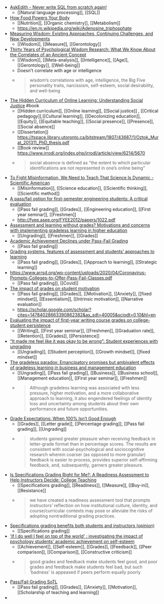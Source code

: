 - [AskEdith - Never write SQL from scratch again!](https://www.askedith.ai/)
	- [[Natural language processing]], [[SQL]]
- [How Food Powers Your Body](https://www.newyorker.com/science/elements/how-food-powers-your-body-metabolism-calories)
	- [[Nutrition]], [[Organic chemistry]], [[Metabolism]]
	- https://en.m.wikipedia.org/wiki/Adenosine_triphosphate
- [Measuring Wisdom: Existing Approaches, Continuing Challenges, and New Developments](https://academic.oup.com/psychsocgerontology/article/73/8/1393/4769351)
	- [[Wisdom]], [[Measure]], [[Gerontology]]
- [Thirty Years of Psychological Wisdom Research: What We Know About the Correlates of an Ancient Concept](https://journals.sagepub.com/doi/full/10.1177/17456916221114096)
	- [[Wisdom]], [[Meta-analysis]], [[Intelligence]], [[Age]], [[Gerontology]], [[Well-being]]
	- Doesn't correlate with age or intelligence
	- >wisdom’s correlations with age, intelligence, the Big Five personality traits, narcissism, self-esteem, social desirability, and well-being
- [The Hidden Curriculum of Online Learning: Understanding Social Justice](https://www.routledge.com/The-Hidden-Curriculum-of-Online-Learning-Understanding-Social-Justice-through/Oztok/p/book/9780367247157#) #book
	- [[Hidden curriculum]], [[Online learning]], [[Social justice]] , [[Critical pedagogy]],[[Cultural learning]], [[Decolonizing education]], [[Equity]], [[Equitable teaching]], [[Social presence]], [[Presence]], [[Social absence]]
	- [[Dissertation]] https://tspace.library.utoronto.ca/bitstream/1807/43687/1/Oztok_Murat_201311_PhD_thesis.pdf
	- [[Book review]] https://www.irrodl.org/index.php/irrodl/article/view/6214/5670
	- >social absence is defined as “the extent to which particular identifications are not represented in one’s online being”
- [To Fight Misinformation, We Need to Teach That Science Is Dynamic - Scientific American](https://www.scientificamerican.com/article/to-fight-misinformation-we-need-to-teach-that-science-is-dynamic/)
	- [[Misinformation]], [[Science education]], [[Scientific thinking]], [[Scientific method]]
- [A pass/fail option for first-semester engineering students: A critical evaluation](https://ieeexplore.ieee.org/abstract/document/6143057)
	- [[Pass fail grading]], [[Grades]], [[Engineering education]], [[First year seminar]], [[Freshmen]]
	- http://fyee.asee.org/FYEE2012/papers/1022.pdf
- [Assessment and learning without grades? Motivations and concerns with implementing gradeless learning in higher education](https://www.tandfonline.com/doi/abs/10.1080/02602938.2015.1114584)
	- [[Ungrading]], [[Freshmen]], [[Grades]]
- [Academic Achievement Declines under Pass-Fail Grading](https://www.tandfonline.com/doi/abs/10.1080/00220973.1971.11011260)
	- [[Pass fail grading]]
- [Grading systems, features of assessment and students’ approaches to learning](https://www.tandfonline.com/doi/abs/10.1080/13562510902757260)
	- [[Pass fail grading]], [[Grades]], [[Approach to learning]], [[Strategic learning]]
- https://www.arrsd.org/wp-content/uploads/2020/04/Coronavirus-Prompts-Colleges-to-Offer-Pass-Fail-Classes.pdf
	- [[Pass fail grading]], [[Covid]]
- [The impact of grades on student motivation](https://journals.sagepub.com/doi/abs/10.1177/1469787418819728)
	- [[Pass fail grading]], [[Grades]], [[Motivation]], [[Anxiety]], [[fixed mindset]], [[Essentialism]], [[Intrinsic motivation]], [[Narrative evaluation]]
	- https://scholar.google.com/scholar?cites=14784028663390862382&as_sdt=40005&sciodt=0,10&hl=en
- [Evaluating the impact of first-year writing course grades on college-student persistence](https://www.sciencedirect.com/science/article/abs/pii/S0191491X19301786)
	- [[Writing]], [[First year seminar]], [[Freshmen]], [[Graduation rate]], [[Retention]], [[Grades]], [[Persistence]]
- [“It made me feel like it was okay to be wrong”: Student experiences with ungrading](https://journals.sagepub.com/doi/abs/10.1177/14697874221093640)
	- [[Ungrading]], [[Student perception]], [[Growth mindset]], [[fixed mindset]]
- [The gradeless paradox: Emancipatory promises but ambivalent effects of gradeless learning in business and management education](https://journals.sagepub.com/doi/abs/10.1177/13505076221101146)
	- [[Ungrading]], [[Pass fail grading]], [[Business]], [[Business school]],[[Management education]], [[First year seminar]], [[Freshmen]]
	- >Although gradeless learning was associated with less pressure, higher motivation, and a more collaborative approach to learning, it also engendered feelings of identity loss and uncertainty among students about their own performance and future opportunities.
- [Grade Expectations: When 100% Isn’t Good Enough](https://journals.sagepub.com/doi/abs/10.1177/1052562920964515)
	- [[Grades]], [[Letter grade]], [[Percentage grading]], [[Pass fail grading]], [[Ungrading]]
	- >students gained greater pleasure when receiving feedback in letter-grade format than in percentage scores. The results are consistent with social–psychological and sociocognitive research wherein coarser (as opposed to more granular) feedback is easier to process, provides superior self-affirming feedback, and, subsequently, garners greater pleasure.
- [Is Specifications Grading Right for Me?: A Readiness Assessment to Help Instructors Decide: College Teaching](https://www.tandfonline.com/doi/abs/10.1080/87567555.2021.2018396)
	- [[Specifications grading]], [[Readiness]], [[Measure]], [[Buy-in]], [[Resistance]]
	- >we have created a readiness assessment tool that prompts instructors’ 
	  reflection on how institutional culture, identity, and course/curricular
	   contexts may pose or alleviate the risks of adopting nontraditional 
	  grading practices.
- [Specifications grading benefits both students and instructors (opinion)](https://www.insidehighered.com/advice/2022/07/27/specifications-grading-benefits-both-students-and-instructors-opinion)
	- [[Specifications grading]]
- ['If I do well I feel on top of the world' : investigating the impact of psychology students' academic achievement on self-esteem](https://strathprints.strath.ac.uk/80103/)
	- [[Achievement]], [[Self-esteem]], [[Grades]], [[Feedback]], [[Peer comparison]], [[Comparison]], [[Constructive criticism]]
	- >good grades and feedback make students feel good, and poor grades and feedback make students feel bad, but such 'badness' is appeased if peers perform equally poorly
- [Pass/Fail Grading SoTL](https://ir.library.illinoisstate.edu/tlcsd/vol6/iss1/13/)
	- [[Pass fail grading]], [[Grades]], [[Anxiety]], [[Motivation]], [[Scholarship of teaching and learning]]
-